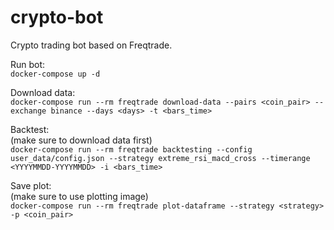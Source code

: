 # crypto-bot
Crypto trading bot based on Freqtrade. 

Run bot:  
`docker-compose up -d`

Download data:  
`docker-compose run --rm freqtrade download-data --pairs <coin_pair> --exchange binance --days <days> -t <bars_time>`
  
Backtest:  
  (make sure to download data first)  
  `docker-compose run --rm freqtrade backtesting --config user_data/config.json --strategy extreme_rsi_macd_cross --timerange <YYYYMMDD-YYYYMMDD> -i <bars_time>`
  
Save plot:  
  (make sure to use plotting image)  
`docker-compose run --rm freqtrade plot-dataframe --strategy <strategy> -p <coin_pair>`
